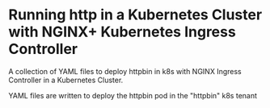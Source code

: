 # Running http in a Kubernetes Cluster with NGINX+ Kubernetes Ingress Controller

A collection of YAML files to deploy httpbin in k8s with NGINX Ingress Controller in a Kubernetes Cluster.

YAML files are written to deploy the httpbin pod in the "httpbin" k8s tenant 
